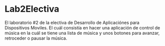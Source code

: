 # Lab2Electiva
El laboratorio #2 de la electiva de Desarrollo de Aplicaciónes para Dispositivos Moviles. El cuál consistía en hacer una aplicación de control de música en la cuál se tiene una lista de música y unos botones para avanzar, retroceder o pausar la música.
